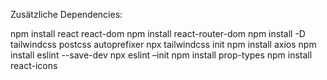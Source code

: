 
Zusätzliche Dependencies:


npm install react react-dom
npm install react-router-dom
npm install -D tailwindcss postcss autoprefixer npx tailwindcss init
npm install axios
npm install eslint --save-dev npx eslint –init
npm install prop-types 
npm install react-icons
